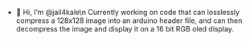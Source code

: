 - 👋 Hi, I’m @jail4kale\n
Currently working on code that can losslessly compress a 128x128 image into an arduino header file, and can then decompress the image and display it on a 16 bit RGB oled display.


<!---
tomm02/tomm02 is a ✨ special ✨ repository because its `README.md` (this file) appears on your GitHub profile.
You can click the Preview link to take a look at your changes.
--->

